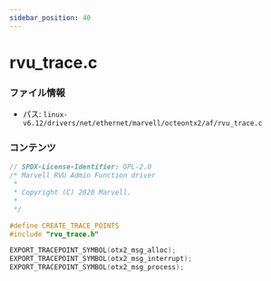 ```yaml
---
sidebar_position: 40
---
```

# rvu_trace.c

### ファイル情報

- パス: `linux-v6.12/drivers/net/ethernet/marvell/octeontx2/af/rvu_trace.c`

### コンテンツ

```c
// SPDX-License-Identifier: GPL-2.0
/* Marvell RVU Admin Function driver
 *
 * Copyright (C) 2020 Marvell.
 *
 */

#define CREATE_TRACE_POINTS
#include "rvu_trace.h"

EXPORT_TRACEPOINT_SYMBOL(otx2_msg_alloc);
EXPORT_TRACEPOINT_SYMBOL(otx2_msg_interrupt);
EXPORT_TRACEPOINT_SYMBOL(otx2_msg_process);

```
